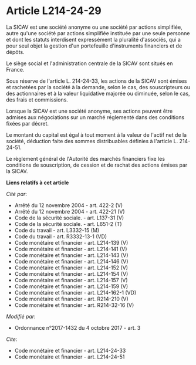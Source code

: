 # Article L214-24-29

La SICAV est une société anonyme ou une société par actions simplifiée, autre qu'une société par actions simplifiée instituée
par une seule personne et dont les statuts interdisent expressément la pluralité d'associés, qui a pour seul objet la gestion
d'un portefeuille d'instruments financiers et de dépôts.

Le siège social et l'administration centrale de la SICAV sont situés en France.

Sous réserve de l'article L. 214-24-33, les actions de la SICAV sont émises et rachetées par la société à la demande, selon
le cas, des souscripteurs ou des actionnaires et à la valeur liquidative majorée ou diminuée, selon le cas, des frais et
commissions.

Lorsque la SICAV est une société anonyme, ses actions peuvent être admises aux négociations sur un marché réglementé dans des
conditions fixées par décret.

Le montant du capital est égal à tout moment à la valeur de l'actif net de la société, déduction faite des sommes
distribuables définies à l'article L. 214-24-51.

Le règlement général de l'Autorité des marchés financiers fixe les conditions de souscription, de cession et de rachat des
actions émises par la SICAV.

**Liens relatifs à cet article**

_Cité par_:

  - Arrêté du 12 novembre 2004 - art. 422-2 (V)
  - Arrêté du 12 novembre 2004 - art. 422-21 (V)
  - Code de la sécurité sociale. - art. L137-31 (V)
  - Code de la sécurité sociale. - art. L651-2 (T)
  - Code du travail - art. L3332-15 (M)
  - Code du travail - art. R3332-13-1 (VD)
  - Code monétaire et financier - art. L214-139 (V)
  - Code monétaire et financier - art. L214-141 (V)
  - Code monétaire et financier - art. L214-143 (V)
  - Code monétaire et financier - art. L214-146 (V)
  - Code monétaire et financier - art. L214-152 (V)
  - Code monétaire et financier - art. L214-154 (V)
  - Code monétaire et financier - art. L214-157 (V)
  - Code monétaire et financier - art. L214-159 (V)
  - Code monétaire et financier - art. L214-162-1 (VD)
  - Code monétaire et financier - art. R214-210 (V)
  - Code monétaire et financier - art. R214-32-16 (V)

_Modifié par_:

  - Ordonnance n°2017-1432 du 4 octobre 2017 - art. 3

_Cite_:

  - Code monétaire et financier - art. L214-24-33
  - Code monétaire et financier - art. L214-24-51
